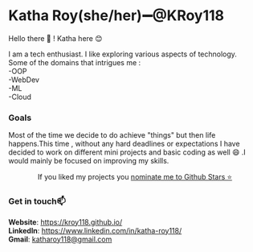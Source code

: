 # Katha Roy(she/her):heavy_minus_sign:@KRoy118

Hello there 👋 ! Katha here :blush:

I am a tech enthusiast. I like exploring various aspects of technology.</br>
Some of the domains that intrigues me :</br>
-OOP</br>
-WebDev</br>
-ML</br>
-Cloud</br>

### Goals

Most of the time we decide to do achieve "things" but then life happens.This time , without any hard deadlines or expectations I have decided to work on different mini projects and basic coding as well :smile: .I would mainly be focused on improving my skills.

<p align='center'>
  If you liked my projects you <a href='https://stars.github.com/nominate/'>nominate me to Github Stars ⭐</a>
</p>

### Get in touch:mailbox:

**Website**: https://kroy118.github.io/  </br>
**LinkedIn**: https://www.linkedin.com/in/katha-roy118/ </br>
**Gmail**: katharoy118@gmail.com
 
<!--&nbsp;&nbsp;
<a href="https://www.linkedin.com/in/alexandresanlim/">
    <img src="https://img.shields.io/badge/linkedin-%230077B5.svg?&style=for-the-badge&logo=linkedin&logoColor=white" />
  </a>&nbsp;&nbsp; 
-->
 
  


